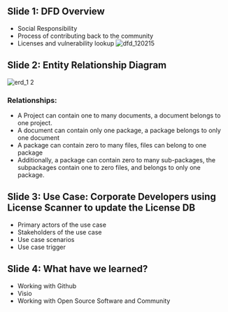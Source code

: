 ## Slide 1: DFD Overview
* Social Responsibility
* Process of contributing back to the community
* Licenses and vulnerability lookup
![dfd_120215](https://cloud.githubusercontent.com/assets/11740062/11537828/913aa62e-98e4-11e5-86ed-7b71c3f9a8bc.png)

## Slide 2: Entity Relationship Diagram
![erd_1 2](https://cloud.githubusercontent.com/assets/12487092/11349828/e4e2a148-91f3-11e5-9dee-316e3b6a2462.png)
### Relationships:
* A Project can contain one to many documents, a document belongs to one project.
* A document can contain only one package, a package belongs to only one document
* A package can contain zero to many files, files can belong to one package
* Additionally, a package can contain zero to many sub-packages, the subpackages contain one to zero files, and belongs to only one package.
 
## Slide 3: Use Case: Corporate Developers using License Scanner to update the License DB
* Primary actors of the use case 
* Stakeholders of the use case 
* Use case scenarios
* Use case trigger

## Slide 4: What have we learned?
* Working with Github
* Visio
* Working with Open Source Software and Community 
